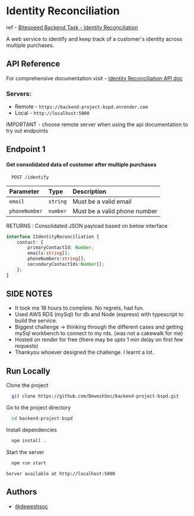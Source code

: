
# Identity Reconciliation
ref - [Bitespeed Backend Task - Identity Reconciliation](https://drive.google.com/file/d/1m57CORq21t0T4EObYu2NqSWBVIP4uwxO/view)

A web service to identify and keep track of a customer's identity across multiple purchases. 

## API Reference

For comprehensive documentation visit - 
<a href="https://backend-project-bspd.onrender.com/api-docs/" target="_blank">Identity Reconciliation API doc</a>

### Servers: 
- Remote - ``https://backend-project-bspd.onrender.com``
- Local -  ``http://localhost:5000``

IMPORTANT - choose remote server when using the api documentation to try out endpoints


## Endpoint 1
#### Get consolidated data of customer after multiple purchases

```http
  POST /identify
```

| Parameter | Type     | Description                       |
| :-------- | :------- | :-------------------------------- |
| `email`      | `string` | Must be a valid email |
| `phoneNumber`      | `number` | Must be a valid phone number |

RETURNS :  Consolidated JSON payload based on below interface

```typescript
interface IIdentityReconciliation {
    contact: {
        primaryContactId: Number;
        emails:string[];
        phoneNumbers:string[];
        secondaryContactIds:Number[];
    };
}
```


## SIDE NOTES
- It took me 18 hours to complete. No regrets, had fun.
- Used AWS RDS (mySql) for db and Node (express) with typescript to build the service.
- Biggest challenge -> thinking through the different cases and getting  mySql workbench to connect to my rds. (was not a cakewalk for me)
- Hosted on render for free (there may be upto 1 min delay on first few requests)
- Thankyou whoever designed the challenge. I learnt a lot.


## Run Locally

Clone the project

```bash
  git clone https://github.com/DeweshSoc/backend-project-bspd.git
```

Go to the project directory

```bash
  cd backend-project-bspd
```

Install dependencies

```bash
  npm install .
```

Start the server

```bash
  npm run start
```
``Server available at http://localhost:5000``




## Authors

- [@deweshsoc](https://www.linkedin.com/in/dewesh-jha/)

